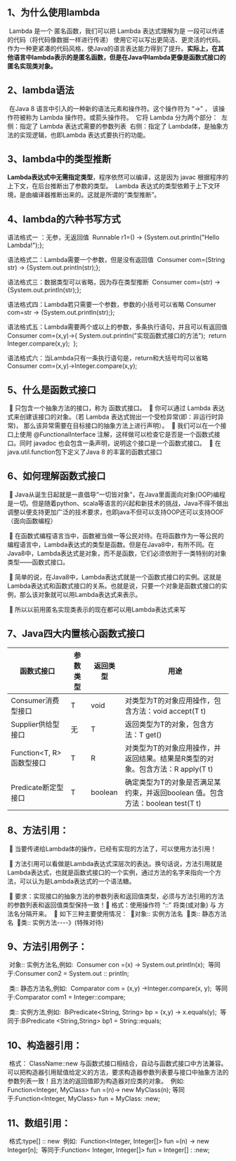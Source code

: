 ## 1、为什么使用lambda

​    Lambda 是一个 匿名函数，我们可以把 Lambda 表达式理解为是 一段可以传递的代码（将代码像数据一样进行传递）
​    使用它可以写出更简洁、更灵活的代码。作为一种更紧凑的代码风格，使Java的语言表达能力得到了提升。
​    **实际上，在其他语言中lambda表示的是匿名函数，但是在Java中lambda更像是函数式接口的匿名实现类对象。**



## 2、lambda语法

​    在Java 8 语言中引入的一种新的语法元素和操作符。这个操作符为 “->” ， 该操作符被称为 Lambda  操作符。或箭头操作符。
​    它将 Lambda 分为两个部分：
​        左侧：指定了 Lambda 表达式需要的参数列表
​        右侧：指定了 Lambda体，是抽象方法的实现逻辑，也即Lambda 表达式要执行的功能。



## 3、lambda中的类型推断

​    **Lambda表达式中无需指定类型**，程序依然可以编译，这是因为 javac 根据程序的上下文，在后台推断出了参数的类型。
​    Lambda 表达式的类型依赖于上下文环境，是由编译器推断出来的。这就是所谓的“类型推断”。



## 4、lambda的六种书写方式

语法格式一 ：无参，无返回值
​        Runnable r1=() -> {System.out.println("Hello Lambda!");};



语法格式二：Lambda需要一个参数，但是没有返回值
​        Consumer<String> com=(String str) -> {System.out.println(str);};
​   

语法格式三：数据类型可以省略，因为存在类型推断
​        Consumer<String> com=(str) -> {System.out.println(str);};
​   

语法格式四：Lambda若只需要一个参数，参数的小括号可以省略
​        Consumer<String> com=str -> {System.out.println(str);};
​    

语法格式五：Lambda需要两个或以上的参数，多条执行语句，并且可以有返回值
​        Consumer<Integer> com=(x,y)->{
​            System.out.println("实现函数式接口的方法");
​            return Integer.compare(x,y);
​        };
​    

语法格式六：当Lambda只有一条执行语句是，return和大括号均可以省略
​        Consumer<Integer> com=(x,y)->Integer.compare(x,y);



## 5、什么是函数式接口

​     只包含一个抽象方法的接口，称为 函数式接口。
​     你可以通过 Lambda 表达式来创建该接口的对象。（若 Lambda 表达式抛出一个受检异常(即：非运行时异常)，
​        那么该异常需要在目标接口的抽象方法上进行声明）。
​     我们可以在一个接口上使用 @FunctionalInterface 注解，这样做可以检查它是否是一个函数式接口。同时 javadoc
​        也会包含一条声明，说明这个接口是一个函数式接口。
​     在java.util.function包下定义了Java 8 的丰富的函数式接口



## 6、如何理解函数式接口

​     Java从诞生日起就是一直倡导“一切皆对象”，在Java里面面向对象(OOP)编程是一切。但是随着python、scala等语言的兴起和新技术的挑战，Java不得不做出调整以便支持更加广泛的技术要求，也即java不但可以支持OOP还可以支持OOF（面向函数编程）



​     在函数式编程语言当中，函数被当做一等公民对待。在将函数作为一等公民的编程语言中，Lambda表达式的类型是函数。但是在Java8中，有所不同。在Java8中，Lambda表达式是对象，而不是函数，它们必须依附于一类特别的对象类型——函数式接口。



​     简单的说，在Java8中，Lambda表达式就是一个函数式接口的实例。这就是Lambda表达式和函数式接口的关系。也就是说，只要一个对象是函数式接口的实例，那么该对象就可以用Lambda表达式来表示。



​     所以以前用匿名实现类表示的现在都可以用Lambda表达式来写



## 7、Java四大内置核心函数式接口



| 函数式接口               | 参数类型 | 返回类型 | 用途                                                         |
| ------------------------ | -------- | -------- | ------------------------------------------------------------ |
| Consumer<T>消费型接口    | T        | void     | 对类型为T的对象应用操作，包含方法：void accept(T t)          |
| Supplier<T>供给型接口    | 无       | T        | 返回类型为T的对象，包含方法：T get()                         |
| Function<T, R>函数型接口 | T        | R        | 对类型为T的对象应用操作，并返回结果。结果是R类型的对象。包含方法：R apply(T t) |
| Predicate<T>断定型接口   | T        | boolean  | 确定类型为T的对象是否满足某约束，并返回boolean 值。包含方法：boolean test(T t) |



## 8、方法引用：

​     当要传递给Lambda体的操作，已经有实现的方法了，可以使用方法引用！



​     方法引用可以看做是Lambda表达式深层次的表达。换句话说，方法引用就是Lambda表达式，也就是函数式接口的一个实例，通过方法的名字来指向一个方法，可以认为是Lambda表达式的一个语法糖。

​     要求：实现接口的抽象方法的参数列表和返回值类型，必须与方法引用的方法的参数列表和返回值类型保持一致！
​     格式：使用操作符 “::” 将类(或对象) 与 方法名分隔开来。
​     如下三种主要使用情况：
​        对象:: 实例方法名
​        类:: 静态方法名
​        类:: 实例方法----》(特殊对待)



## 9、方法引用例子：

​    对象:: 实例方法名,例如:
​        Consumer<String> con =(x) -> System.out.println(x);
​        等同于:Consumer <String> con2 = System.out :: println;



​    类:: 静态方法名,例如:
​        Comparator <Integer> com = (x,y) ->Integer.compare(x, y);
​        等同于:Comparator<Integer> com1 = Integer::compare;



​    类:: 实例方法,例如:
​        BiPredicate<String, String> bp = (x,y) -> x.equals(y);
​        等同于:BiPredicate <String,String> bp1 = String::equals;



## 10、构造器引用：

​    格式： ClassName::new
​        与函数式接口相结合，自动与函数式接口中方法兼容。可以把构造器引用赋值给定义的方法，要求构造器参数列表要与接口中抽象
​        方法的参数列表一致！且方法的返回值即为构造器对应类的对象。
​    例如:
​    Function<Integer, MyClass> fun =(n)-> new MyClass(n);
​    等同于:Function<Integer, MyClass> fun = MyClass: :new;



## 11、数组引用：

​    格式:type[] :: new
​    例如:
​    Function<Integer, Integer[]> fun =(n) -> new Integer[n];
​    等同于:Function< Integer, Integer[]> fun = Integer[] : :new;













